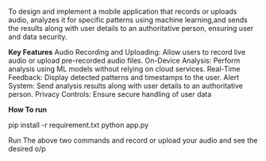  To design and implement a mobile application that records or uploads audio, analyzes it for specific patterns using machine learning,and sends the results along with user details to an authoritative person, ensuring user and data
 security.
 
**Key Features**
Audio Recording and Uploading: Allow users to record live audio or upload pre-recorded audio files.
On-Device Analysis: Perform analysis using ML models without relying on cloud services.
Real-Time Feedback: Display detected patterns and timestamps to the user.
Alert System: Send analysis results along with user details to an authoritative person.
Privacy Controls: Ensure secure handling of user data

**How To run**

pip install -r requirement.txt
python app.py

Run The above two commands and record or upload your audio and see the desired o/p
